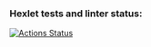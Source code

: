### Hexlet tests and linter status:
[![Actions Status](https://github.com/SlavaVlasik/php-laravel-development-project-57/actions/workflows/hexlet-check.yml/badge.svg)](https://github.com/SlavaVlasik/php-laravel-development-project-57/actions)